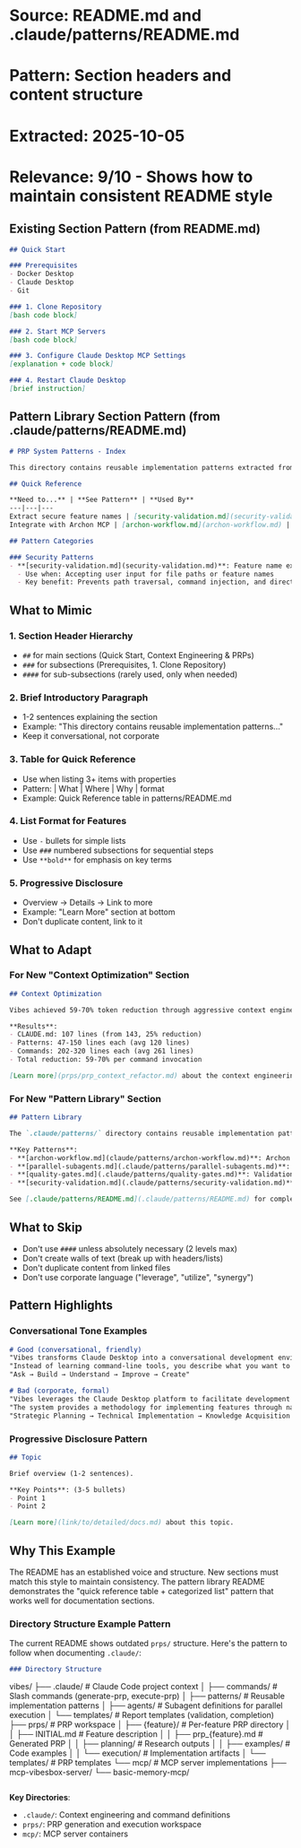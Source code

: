 # Source: README.md and .claude/patterns/README.md
# Pattern: Section headers and content structure
# Extracted: 2025-10-05
# Relevance: 9/10 - Shows how to maintain consistent README style

## Existing Section Pattern (from README.md)

```markdown
## Quick Start

### Prerequisites
- Docker Desktop
- Claude Desktop
- Git

### 1. Clone Repository
[bash code block]

### 2. Start MCP Servers
[bash code block]

### 3. Configure Claude Desktop MCP Settings
[explanation + code block]

### 4. Restart Claude Desktop
[brief instruction]
```

## Pattern Library Section Pattern (from .claude/patterns/README.md)

```markdown
# PRP System Patterns - Index

This directory contains reusable implementation patterns extracted from the PRP generation and execution system. Each pattern is self-contained with code examples, gotchas, and usage guidance.

## Quick Reference

**Need to...** | **See Pattern** | **Used By**
---|---|---
Extract secure feature names | [security-validation.md](security-validation.md) | All commands
Integrate with Archon MCP | [archon-workflow.md](archon-workflow.md) | generate-prp, execute-prp

## Pattern Categories

### Security Patterns
- **[security-validation.md](security-validation.md)**: Feature name extraction with 5-level security validation
  - Use when: Accepting user input for file paths or feature names
  - Key benefit: Prevents path traversal, command injection, and directory traversal
```

## What to Mimic

### 1. **Section Header Hierarchy**
- `##` for main sections (Quick Start, Context Engineering & PRPs)
- `###` for subsections (Prerequisites, 1. Clone Repository)
- `####` for sub-subsections (rarely used, only when needed)

### 2. **Brief Introductory Paragraph**
- 1-2 sentences explaining the section
- Example: "This directory contains reusable implementation patterns..."
- Keep it conversational, not corporate

### 3. **Table for Quick Reference**
- Use when listing 3+ items with properties
- Pattern: | What | Where | Why | format
- Example: Quick Reference table in patterns/README.md

### 4. **List Format for Features**
- Use `-` bullets for simple lists
- Use `###` numbered subsections for sequential steps
- Use `**bold**` for emphasis on key terms

### 5. **Progressive Disclosure**
- Overview → Details → Link to more
- Example: "Learn More" section at bottom
- Don't duplicate content, link to it

## What to Adapt

### For New "Context Optimization" Section
```markdown
## Context Optimization

Vibes achieved 59-70% token reduction through aggressive context engineering. The refactoring compressed all context files while preserving functionality:

**Results**:
- CLAUDE.md: 107 lines (from 143, 25% reduction)
- Patterns: 47-150 lines each (avg 120 lines)
- Commands: 202-320 lines each (avg 261 lines)
- Total reduction: 59-70% per command invocation

[Learn more](prps/prp_context_refactor.md) about the context engineering process.
```

### For New "Pattern Library" Section
```markdown
## Pattern Library

The `.claude/patterns/` directory contains reusable implementation patterns extracted from the PRP system. These patterns enable consistent, high-quality implementations.

**Key Patterns**:
- **[archon-workflow.md](claude/patterns/archon-workflow.md)**: Archon MCP integration, health checks, graceful degradation
- **[parallel-subagents.md](.claude/patterns/parallel-subagents.md)**: 3x speedup through multi-task parallelization
- **[quality-gates.md](.claude/patterns/quality-gates.md)**: Validation loops ensuring 8+/10 PRP scores
- **[security-validation.md](.claude/patterns/security-validation.md)**: 5-level security checks for user input

See [.claude/patterns/README.md](.claude/patterns/README.md) for complete pattern documentation.
```

## What to Skip

- Don't use `####` unless absolutely necessary (2 levels max)
- Don't create walls of text (break up with headers/lists)
- Don't duplicate content from linked files
- Don't use corporate language ("leverage", "utilize", "synergy")

## Pattern Highlights

### Conversational Tone Examples
```markdown
# Good (conversational, friendly)
"Vibes transforms Claude Desktop into a conversational development environment"
"Instead of learning command-line tools, you describe what you want to build"
"Ask → Build → Understand → Improve → Create"

# Bad (corporate, formal)
"Vibes leverages the Claude Desktop platform to facilitate development workflows"
"The system provides a methodology for implementing features through natural language"
"Strategic Planning → Technical Implementation → Knowledge Acquisition → Optimization → Production"
```

### Progressive Disclosure Pattern
```markdown
## Topic

Brief overview (1-2 sentences).

**Key Points**: (3-5 bullets)
- Point 1
- Point 2

[Learn more](link/to/detailed/docs.md) about this topic.
```

## Why This Example

The README has an established voice and structure. New sections must match this style to maintain consistency. The pattern library README demonstrates the "quick reference table + categorized list" pattern that works well for documentation sections.

### Directory Structure Example Pattern
The current README shows outdated `prps/` structure. Here's the pattern to follow when documenting `.claude/`:

```markdown
### Directory Structure

```
vibes/
├── .claude/              # Claude Code project context
│   ├── commands/         # Slash commands (generate-prp, execute-prp)
│   ├── patterns/         # Reusable implementation patterns
│   ├── agents/           # Subagent definitions for parallel execution
│   └── templates/        # Report templates (validation, completion)
├── prps/                 # PRP workspace
│   ├── {feature}/        # Per-feature PRP directory
│   │   ├── INITIAL.md    # Feature description
│   │   ├── prp_{feature}.md  # Generated PRP
│   │   ├── planning/     # Research outputs
│   │   ├── examples/     # Code examples
│   │   └── execution/    # Implementation artifacts
│   └── templates/        # PRP templates
└── mcp/                  # MCP server implementations
    ├── mcp-vibesbox-server/
    └── basic-memory-mcp/
```
```

**Key Directories**:
- `.claude/`: Context engineering and command definitions
- `prps/`: PRP generation and execution workspace
- `mcp/`: MCP server containers
